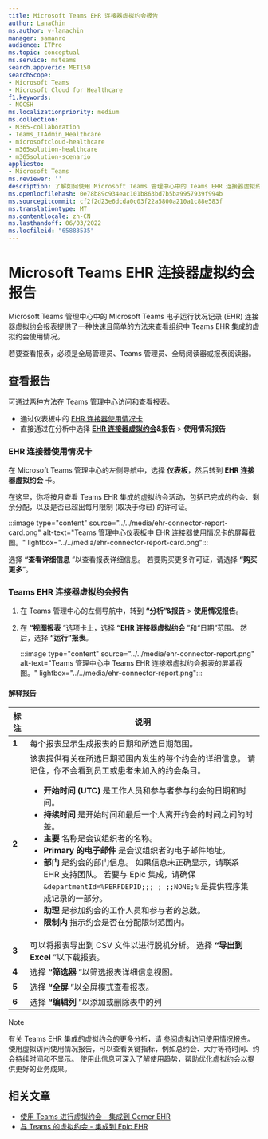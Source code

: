 ```yaml
---
title: Microsoft Teams EHR 连接器虚拟约会报告
author: LanaChin
ms.author: v-lanachin
manager: samanro
audience: ITPro
ms.topic: conceptual
ms.service: msteams
search.appverid: MET150
searchScope:
- Microsoft Teams
- Microsoft Cloud for Healthcare
f1.keywords:
- NOCSH
ms.localizationpriority: medium
ms.collection:
- M365-collaboration
- Teams_ITAdmin_Healthcare
- microsoftcloud-healthcare
- m365solution-healthcare
- m365solution-scenario
appliesto:
- Microsoft Teams
ms.reviewer: ''
description: 了解如何使用 Microsoft Teams 管理中心中的 Teams EHR 连接器虚拟约会报告来概述组织中 EHR 集成的虚拟约会使用情况。
ms.openlocfilehash: 0e78b89c934eac101b863bd7b5ba9957939f994b
ms.sourcegitcommit: cf2f2d23e6dcda0c03f22a5800a210a1c88e583f
ms.translationtype: MT
ms.contentlocale: zh-CN
ms.lasthandoff: 06/03/2022
ms.locfileid: "65883535"
---
```

# <a name="microsoft-teams-ehr-connector-virtual-appointments-report"></a>Microsoft Teams EHR 连接器虚拟约会报告

Microsoft Teams 管理中心中的 Microsoft Teams 电子运行状况记录 (EHR) 连接器虚拟约会报表提供了一种快速且简单的方法来查看组织中 Teams EHR 集成的虚拟约会使用情况。

若要查看报表，必须是全局管理员、Teams 管理员、全局阅读器或报表阅读器。

## <a name="view-the-report"></a>查看报告

可通过两种方法在 Teams 管理中心访问和查看报表。

- 通过仪表板中的 [EHR 连接器使用情况卡](#the-ehr-connector-usage-card)
- 直接通过在分析中选择 [**EHR 连接器虚拟约会**](#the-teams-ehr-connector-virtual-appointments-report)**&报告** > **使用情况报告**

### <a name="the-ehr-connector-usage-card"></a>EHR 连接器使用情况卡

在 Microsoft Teams 管理中心的左侧导航中，选择 **仪表板**，然后转到 **EHR 连接器虚拟约会** 卡。

在这里，你将按月查看 Teams EHR 集成的虚拟约会活动，包括已完成的约会、剩余分配，以及是否已超出每月限制 (取决于你已) 的许可证。

:::image type="content" source="../../media/ehr-connector-report-card.png" alt-text="Teams 管理中心仪表板中 EHR 连接器使用情况卡的屏幕截图。" lightbox="../../media/ehr-connector-report-card.png":::

选择 **“查看详细信息** ”以查看报表详细信息。 若要购买更多许可证，请选择 **“购买更多**”。

### <a name="the-teams-ehr-connector-virtual-appointments-report"></a>Teams EHR 连接器虚拟约会报告

1. 在 Teams 管理中心的左侧导航中，转到 **“分析”&报告** > **使用情况报告**。
1. 在 **“视图报表** ”选项卡上，选择 **“EHR 连接器虚拟约会** ”和“日期”范围。 然后，选择 **“运行”报表**。

    :::image type="content" source="../../media/ehr-connector-report.png" alt-text="Teams 管理中心中 Teams EHR 连接器虚拟约会报表的屏幕截图。" lightbox="../../media/ehr-connector-report.png":::

#### <a name="interpret-the-report"></a>解释报告

|标注 |说明  |
|--------|-------------|
|**1**   |每个报表显示生成报表的日期和所选日期范围。|
|**2**   |该表提供有关在所选日期范围内发生的每个约会的详细信息。 请记住，你不会看到员工或患者未加入的约会条目。 <ul><li>**开始时间 (UTC)** 是工作人员和参与者参与约会的日期和时间。  </li> <li>**持续时间** 是开始时间和最后一个人离开约会的时间之间的时差。</li> <li>**主要** 名称是会议组织者的名称。 <li>**Primary 的电子邮件** 是会议组织者的电子邮件地址。</li> <li> **部门** 是约会的部门信息。 如果信息未正确显示，请联系 EHR 支持团队。 若要与 Epic 集成，请确保 ```&departmentId=%PERFDEPID;;; ; ;;NONE;%``` 是提供程序集成记录的一部分。 </li></li> <li>**助理** 是参加约会的工作人员和参与者的总数。</li> <li>**限制内** 指示约会是否在分配限制范围内。 </li> </ul> |
|**3**   |可以将报表导出到 CSV 文件以进行脱机分析。 选择 **“导出到 Excel** ”以下载报表。 |
|**4**   |选择 **“筛选器** ”以筛选报表详细信息视图。 |
|**5**   |选择 **“全屏** ”以全屏模式查看报表。 |
|**6**   |选择 **“编辑列** ”以添加或删除表中的列 |

> [!NOTE]
> 有关 Teams EHR 集成的虚拟约会的更多分析，请 [参阅虚拟访问使用情况报告](../../teams-analytics-and-reports/virtual-visits-usage-report.md)。 使用虚拟访问使用情况报告，可以查看关键指标，例如总约会、大厅等待时间、约会持续时间和不显示。 使用此信息可深入了解使用趋势，帮助优化虚拟约会以提供更好的业务成果。

## <a name="related-articles"></a>相关文章

- [使用 Teams 进行虚拟约会 - 集成到 Cerner EHR](ehr-admin-cerner.md)
- [与 Teams 的虚拟约会 - 集成到 Epic EHR](ehr-admin.md) 
